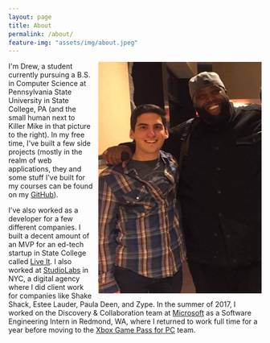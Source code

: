 ```yaml
---
layout: page
title: About
permalink: /about/
feature-img: "assets/img/about.jpeg"
---
```


<img src="/assets/img/me_n_mike.png"
     alt="Killer Mike and I"
     style="float: right; padding-left: 10px;"
     width="325" />

I'm Drew, a student currently pursuing a B.S. in Computer Science at
Pennsylvania State University in State College, PA (and the small human next to
Killer Mike in that picture to the right). In my free time, I've built
a few side projects (mostly in the realm of web applications, they and some
stuff I've built for my courses can be found on my
[GitHub](https://www.github.com/drewhiggins)).

I've also worked as a developer for a few different companies. I built a decent
amount of an MVP for an ed-tech startup in State College called
[Live It](https://www.liveitu.com). I also worked at
[StudioLabs](http://studiolabs.com) in NYC, a digital agency where I did client
work for companies like Shake Shack, Estee Lauder, Paula Deen, and Zype. In the
summer of 2017, I worked on the Discovery & Collaboration team at 
[Microsoft](https://www.microsoft.com) as a Software Engineering Intern in 
Redmond, WA, where I returned to work full time for a year before moving to the
[Xbox Game Pass for PC](https://www.xbox.com/en-US/xbox-game-pass/pc-games)
team.
